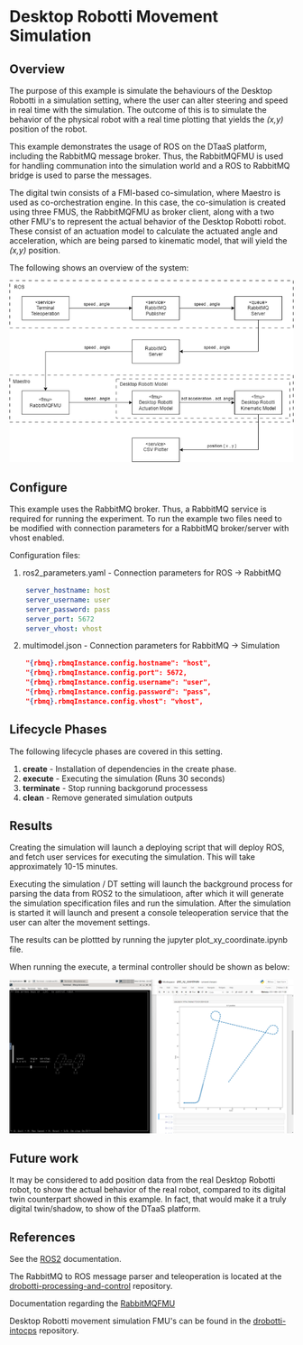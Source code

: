 # Desktop Robotti Movement Simulation

## Overview

The purpose of this example is simulate the behaviours of the Desktop Robotti in a simulation setting, where the user can alter steering and speed in real time with the simulation. The outcome of this is to simulate the behavior of the physical robot with a real time plotting that yields the _(x,y)_ position of the robot.

This example demonstrates the usage of ROS on the DTaaS platform, including the RabbitMQ message broker. Thus, the RabbitMQFMU is used for handling communation into the simulation world and a ROS to RabbitMQ bridge is used to parse the messages.

The digital twin consists of a FMI-based co-simulation, where Maestro is used as co-orchestration engine. In this case, the co-simulation is created using three FMUS, the RabbitMQFMU as broker client, along with a two other FMU's to represent the actual behavior of the Desktop Robotti robot. These consist of an actuation model to calculate the actuated angle and acceleration, which are being parsed to kinematic model, that will yield the _(x,y)_ position.

The following shows an overview of the system:

<div style="text-align: center;">

![Overview](movement_simulation.drawio.png)

</div>

## Configure

This example uses the RabbitMQ broker. Thus, a RabbitMQ service is required for running the experiment. To run the example two files need to be modified with connection parameters for a RabbitMQ broker/server with vhost enabled. 

Configuration files:

1. ros2_parameters.yaml     - Connection parameters for ROS -> RabbitMQ

```yaml
    server_hostname: host
    server_username: user
    server_password: pass
    server_port: 5672
    server_vhost: vhost
```

2. multimodel.json          - Connection parameters for RabbitMQ -> Simulation
```json
    "{rbmq}.rbmqInstance.config.hostname": "host",
    "{rbmq}.rbmqInstance.config.port": 5672,
    "{rbmq}.rbmqInstance.config.username": "user",
    "{rbmq}.rbmqInstance.config.password": "pass",
    "{rbmq}.rbmqInstance.config.vhost": "vhost",
```

## Lifecycle Phases

The following lifecycle phases are covered in this setting.

1) __create__ - Installation of dependencies in the create phase.
2) __execute__ - Executing the simulation (Runs 30 seconds)
3) __terminate__ - Stop running backgorund processess
4) __clean__ - Remove generated simulation outputs

## Results

Creating the simulation will launch a deploying script that will deploy ROS, and fetch user services for executing the simulation. This will take approximately 10-15 minutes.

Executing the simulation / DT setting will launch the background process for parsing the data from ROS2 to the simulatioon, after which it will generate the simulation specification files and run the simulation. After the simulation is started it will launch and present a console teleoperation service that the user can alter the movement settings.

The results can be plottted by running the jupyter plot_xy_coordinate.ipynb file.

When running the execute, a terminal controller should be shown as below:

![Overview](example.png)

## Future work

It may be considered to add position data from the real Desktop Robotti robot, to show the actual behavior of the real robot, compared to its digital twin counterpart showed in this example. In fact, that would make it a truly digital twin/shadow, to show of the DTaaS platform.

## References

See the [ROS2](https://www.ros.org/) documentation.

The RabbitMQ to ROS message parser and teleoperation is located at the [drobotti-processing-and-control](https://gitlab.au.dk/desktop_robotti/drobotti-processing-and-control) repository.

Documentation regarding the [RabbitMQFMU](https://github.com/INTO-CPS-Association/fmu-rabbitmq)

Desktop Robotti movement simulation FMU's can be found in the [drobotti-intocps](https://gitlab.au.dk/desktop_robotti/drobotti-intocps) repository.